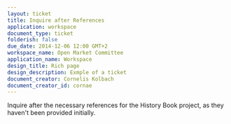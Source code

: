 ```yaml
---
layout: ticket
title: Inquire after References
application: workspace
document_type: ticket
folderish: false
due_date: 2014-12-06 12:00 GMT+2
workspace_name: Open Market Committee
application_name: Workspace
design_title: Rich page
design_description: Exmple of a ticket
document_creator: Cornelis Kolbach
document_creator_id: cornae
---
```


Inquire after the necessary references for the History Book project, as they haven't been provided initially.